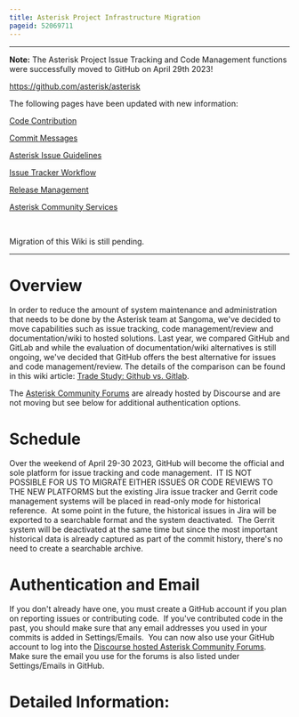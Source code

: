 ```yaml
---
title: Asterisk Project Infrastructure Migration
pageid: 52069711
---
```





---

**Note:**  The Asterisk Project Issue Tracking and Code Management functions were successfully moved to GitHub on April 29th 2023!

<https://github.com/asterisk/asterisk>

The following pages have been updated with new information:

[Code Contribution](/Development/Policies-and-Procedures/Code-Contribution)

[Commit Messages](/Development/Policies-and-Procedures/Commit-Messages)

[Asterisk Issue Guidelines](/Asterisk-Community/Asterisk-Issue-Guidelines)

[Issue Tracker Workflow](/Development/Policies-and-Procedures/Historical-Policies-and-Procedures/Issue-Tracker-Workflow)

[Release Management](/Development/Policies-and-Procedures/Release-Management)

[Asterisk Community Services](/Asterisk-Community/Asterisk-Community-Services)

 

Migration of this Wiki is still pending.

  



---


Overview
========

In order to reduce the amount of system maintenance and administration that needs to be done by the Asterisk team at Sangoma, we've decided to move capabilities such as issue tracking, code management/review and documentation/wiki to hosted solutions. Last year, we compared GitHub and GitLab and while the evaluation of documentation/wiki alternatives is still ongoing, we've decided that GitHub offers the best alternative for issues and code management/review. The details of the comparison can be found in this wiki article: [Trade Study: Github vs. Gitlab](/Development/Asterisk-Project-Infrastructure-Future/Trade-Study-Github-vs.-Gitlab).

The [Asterisk Community Forums](https://community.asterisk.org) are already hosted by Discourse and are not moving but see below for additional authentication options.

Schedule
========

Over the weekend of April 29-30 2023, GitHub will become the official and sole platform for issue tracking and code management.  IT IS NOT POSSIBLE FOR US TO MIGRATE EITHER ISSUES OR CODE REVIEWS TO THE NEW PLATFORMS but the existing Jira issue tracker and Gerrit code management systems will be placed in read-only mode for historical reference.  At some point in the future, the historical issues in Jira will be exported to a searchable format and the system deactivated.  The Gerrit system will be deactivated at the same time but since the most important historical data is already captured as part of the commit history, there's no need to create a searchable archive.  

Authentication and Email
========================

If you don't already have one, you must create a GitHub account if you plan on reporting issues or contributing code.  If you've contributed code in the past, you should make sure that any email addresses you used in your commits is added in Settings/Emails.  You can now also use your GitHub account to log into the [Discourse hosted Asterisk Community Forums](https://community.asterisk.org).  Make sure the email you use for the forums is also listed under Settings/Emails in GitHub.

Detailed Information:
=====================

 

 

 

